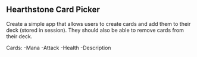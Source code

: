 ## Hearthstone Card Picker

Create a simple app that allows users to create cards and add them to their deck (stored in session). They should also be able to remove cards from their deck.

Cards:
  -Mana
  -Attack
  -Health
  -Description
